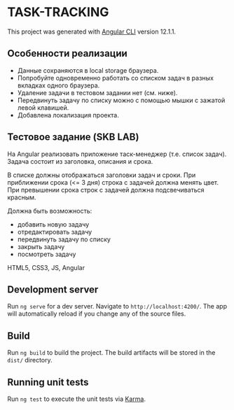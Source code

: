 # TASK-TRACKING

This project was generated with [Angular CLI](https://github.com/angular/angular-cli) version 12.1.1.

## Особенности реализации

 - Данные сохраняются в local storage браузера.
 - Попробуйте одновременно работать со списком задач в разных вкладках одного браузера.
 - Удаление задачи в тестовом задании нет (см. ниже).
 - Передвинуть задачу по списку можно с помощью мышки с зажатой левой клавишей.
 - Добавлена локализация проекта.

## Тестовое задание (SKB LAB)

На Angular реализовать приложение таск-менеджер (т.е. список задач).
Задача состоит из заголовка, описания и срока.

В списке должны отображаться заголовки задач и сроки. При приближении срока (<= 3
дня) строка с задачей должна менять цвет. При превышении срока строк с задачей должна
подсвечиваться красным.

Должна быть возможность:
- добавить новую задачу
- отредактировать задачу
- передвинуть задачу по списку
- закрыть задачу
- посмотреть задачу

HTML5, CSS3, JS, Angular

## Development server

Run `ng serve` for a dev server. Navigate to `http://localhost:4200/`. The app will automatically reload if you change any of the source files.

## Build

Run `ng build` to build the project. The build artifacts will be stored in the `dist/` directory.

## Running unit tests

Run `ng test` to execute the unit tests via [Karma](https://karma-runner.github.io).
